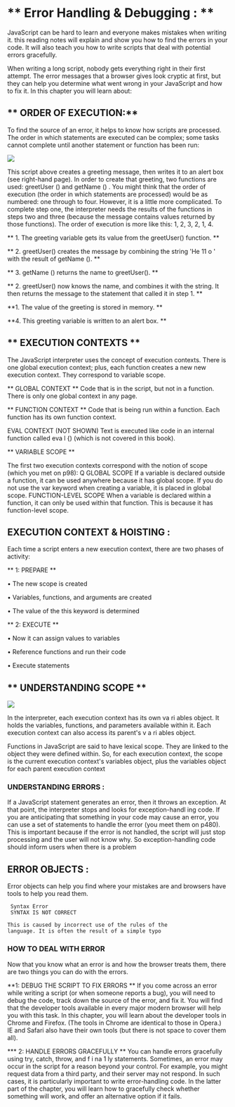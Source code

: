 # **  Error Handling & Debugging : ** 

JavaScript can be hard to learn and everyone makes 
mistakes when writing it. this reading notes will explain and  show you how to find the errors in your code. It will also teach you how 
to write scripts that deal with potential errors gracefully. 


When writing a long script, nobody gets everything right in their first attempt. The error 
messages that a browser gives look cryptic at first, but they can help you determine what 
went wrong in your JavaScript and how to fix it. In this chapter you will learn about:  

## ** ORDER OF EXECUTION:**


To find the source of an error, it helps to know how scripts are processed. 
The order in which statements are executed can be complex; some tasks 
cannot complete until another statement or function has been run: 

![](https://www.oreilly.com/library/view/javascript-and-jquery/9781118531648/images/p452-001.jpg)


This script above creates a greeting message, then 
writes it to an alert box (see right-hand page). In 
order to create that greeting, two functions are used: 
greetUser () and getName () . 
You might think that the order of execution (the 
order in which statements are processed) would be 
as numbered: one through to four. However, it is a 
little more complicated. 
To complete step one, the interpreter needs the 
results of the functions in steps two and three 
(because the message contains values returned by 
those functions). The order of execution is more like 
this: 1, 2, 3, 2, 1, 4.  

** 1. The greeting variable gets its value from the 
greetUser() function. **

** 2. greetUser() creates the message by combining 
the string 'He 11 o ' with the result of getName (). **

** 3. getName () returns the name to greetUser(). **

** 2. greetUser() now knows the name, and combines 
it with the string. It then returns the message to the 
statement that called it in step 1. **

**1. The value of the greeting is stored in memory. **

**4. This greeting variable is written to an alert box. **





## ** EXECUTION CONTEXTS **

The JavaScript interpreter uses the concept of execution contexts. 
There is one global execution context; plus, each function creates a new 
new execution context. They correspond to variable scope.  

** GLOBAL CONTEXT **
Code that is in the script, but not in a function. 
There is only one global context in any page.  

** FUNCTION CONTEXT **
Code that is being run within a function. 
Each function has its own function context. 

EVAL CONTEXT (NOT SHOWN) 
Text is executed like code in an internal function 
called eva l {) (which is not covered in this book).


** VARIABLE SCOPE **

The first two execution contexts correspond with the 
notion of scope (which you met on p98): 
Q GLOBAL SCOPE 
If a variable is declared outside a function, it can 
be used anywhere because it has global scope. 
If you do not use the var keyword when creating 
a variable, it is placed in global scope. 
FUNCTION-LEVEL SCOPE 
When a variable is declared within a function, 
it can only be used within that function. This is 
because it has function-level scope. 


## EXECUTION CONTEXT & HOISTING :

Each time a script enters a new execution context, there are two phases 
of activity:

** 1: PREPARE **

• The new scope is created 

• Variables, functions, and arguments are created 

• The value of the this keyword is determined  


** 2: EXECUTE **

• Now it can assign values to variables 

• Reference functions and run their code 

• Execute statements

## ** UNDERSTANDING SCOPE ** 


![](https://dmitripavlutin.com/static/0e8cc3fa4620de81448ac019ae55208b/05127/javascript-scope-cover-2.png)


In the interpreter, each execution context has its own va ri ables object. 
It holds the variables, functions, and parameters available within it. 
Each execution context can also access its parent's v a ri ables object. 


Functions in JavaScript are said to have lexical scope. 
They are linked to the object they were defined within. 
So, for each execution context, the scope is the 
current execution context's variables object, plus the 
variables object for each parent execution context 


### UNDERSTANDING ERRORS :

If a JavaScript statement generates an error, then it throws an exception. 
At that point, the interpreter stops and looks for exception-handl ing code. 
If you are anticipating that something in your code 
may cause an error, you can use a set of statements 
to handle the error (you meet them on p480). 
This is important because if the error is not handled, 
the script will just stop processing and the user will 
not know why. So exception-handling code should 
inform users when there is a problem

## ERROR OBJECTS :


Error objects can help you find where your mistakes are 
and browsers have tools to help you read them.  

     Syntax Error 
     SYNTAX IS NOT CORRECT 

    This is caused by incorrect use of the rules of the 
    language. It is often the result of a simple typo



 ### HOW TO DEAL WITH ERROR
   Now that you know what an error is and how the browser treats them, there are two things you can do with the errors. 

**1: DEBUG THE SCRIPT TO FIX ERRORS **
If you come across an error while writing a script 
(or when someone reports a bug), you will need to 
debug the code, track down the source of the error, 
and fix it. 
You will find that the developer tools available in 
every major modern browser will help you with 
this task. In this chapter, you will learn about the 
developer tools in Chrome and Firefox. (The tools in 
Chrome are identical to those in Opera.) 
IE and Safari also have their own tools (but there is 
not space to cover them all).  


*** 2: HANDLE ERRORS GRACEFULLY **
You can handle errors gracefully using try, catch, 
throw, and f i na 1 ly statements. 
Sometimes, an error may occur in the script for a 
reason beyond your control. For example, you might 
request data from a third party, and their server 
may not respond. In such cases, it is particularly 
important to write error-handling code. 
In the latter part of the chapter, you will learn how to 
gracefully check whether something will work, and 
offer an alternative option if it fails. 


